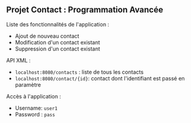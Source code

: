 Projet Contact : Programmation Avancée 
----------------------------------------

Liste des fonctionnalités de l'application : 
* Ajout de nouveau contact
* Modification d'un contact existant
* Suppression d'un contact existant

API XML : 
* `localhost:8080/contacts` : liste de tous les contacts
* `localhost:8080/contact/{id}`: contact dont l'identifiant est passé en paramètre

Accès à l'application :
* Username: `user1`
* Password : `pass`
